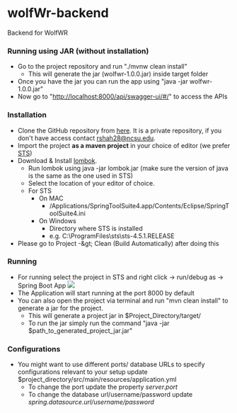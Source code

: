 # wolfWr-backend
Backend for WolfWR

### Running using JAR (without installation)

- Go to the project repository and run &quot;./mvnw clean install&quot;
  - This will generate the jar (wolfwr-1.0.0.jar) inside target folder
- Once you have the jar you can run the app using &quot;java -jar wolfwr-1.0.0.jar&quot;
- Now go to &quot;[http://localhost:8000/api/swagger-ui/#/](http://localhost:8000/api/swagger-ui/#/)&quot; to access the APIs

### Installation

- Clone the GitHub repository from [here](https://github.com/shahrk/wolfWr-backend). It is a private repository, if you don&#39;t have access contact [rshah28@ncsu.edu](mailto:rshah28@ncsu.edu).
- Import the project **as a maven project** in your choice of editor (we prefer [STS](https://spring.io/tools#eclipse))
- Download &amp; Install [lombok](https://projectlombok.org/download).
  - Run lombok using java -jar lombok.jar (make sure the version of java is the same as the one used in STS)
  - Select the location of your editor of choice.
  - For STS
    - On MAC
      - /Applications/SpringToolSuite4.app/Contents/Eclipse/SpringToolSuite4.ini
    - On Windows
      - Directory where STS is installed
      - e.g. C:\ProgramFiles\sts\sts-4.5.1.RELEASE
- Please go to Project -\&gt; Clean (Build Automatically) after doing this

### Running

- For running select the project in STS and right click → run/debug as → Spring Boot App
 ![](RackMultipart20210419-4-16z2o7m_html_692221e4703d6d8.png)
- The Application will start running at the port 8000 by default
- You can also open the project via terminal and run &quot;mvn clean install&quot; to generate a jar for the project.
  - This will generate a project jar in $Project\_Directory/target/
  - To run the jar simply run the command &quot;java -jar $path\_to\_generated\_project\_jar.jar&quot;

### Configurations

- You might want to use different ports/ database URLs to specify configurations relevant to your setup update $project\_directory/src/main/resources/application.yml
  - To change the port update the property _server.port_
  - To change the database url/username/password update _spring.datasource.url/username/password_
